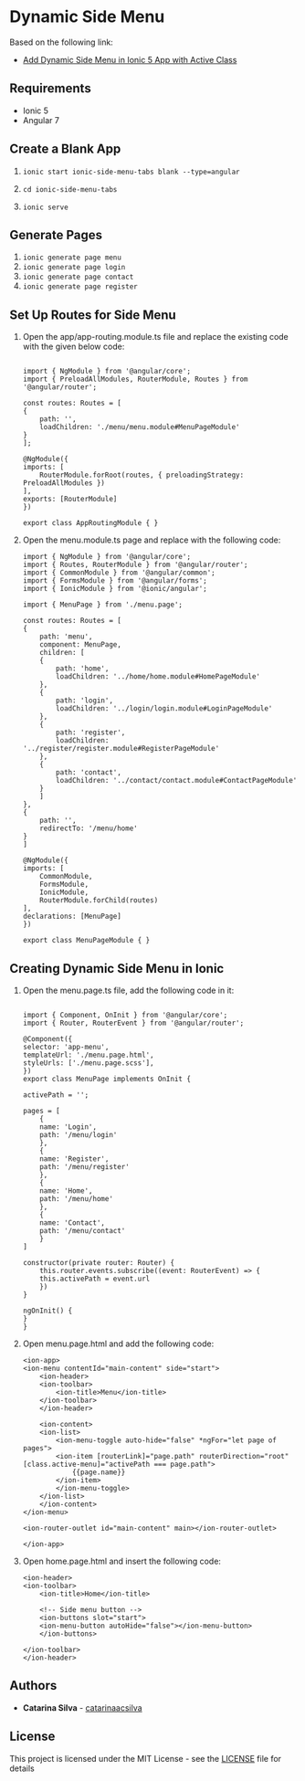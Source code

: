 # Dynamic Side Menu

Based on the following link:

- [Add Dynamic Side Menu in Ionic 5 App with Active Class](https://www.positronx.io/add-dynamic-side-menu-in-ionic-with-active-class/)

## Requirements

- Ionic 5
- Angular 7

## Create a Blank App

1. `ionic start ionic-side-menu-tabs blank --type=angular`

2. `cd ionic-side-menu-tabs`

3. `ionic serve`

## Generate Pages

1. `ionic generate page menu`
2. `ionic generate page login`
3. `ionic generate page contact`
4. `ionic generate page register`

## Set Up Routes for Side Menu

1. Open the app/app-routing.module.ts file and replace the existing code with the given below code:

    ```

    import { NgModule } from '@angular/core';
    import { PreloadAllModules, RouterModule, Routes } from '@angular/router';

    const routes: Routes = [
    {
        path: '',
        loadChildren: './menu/menu.module#MenuPageModule'
    }
    ];

    @NgModule({
    imports: [
        RouterModule.forRoot(routes, { preloadingStrategy: PreloadAllModules })
    ],
    exports: [RouterModule]
    })

    export class AppRoutingModule { }

    ```


2. Open the menu.module.ts page and replace with the following code:

    ```
    import { NgModule } from '@angular/core';
    import { Routes, RouterModule } from '@angular/router';
    import { CommonModule } from '@angular/common';
    import { FormsModule } from '@angular/forms';
    import { IonicModule } from '@ionic/angular';

    import { MenuPage } from './menu.page';

    const routes: Routes = [
    {
        path: 'menu',
        component: MenuPage,
        children: [
        {
            path: 'home',
            loadChildren: '../home/home.module#HomePageModule'
        },
        {
            path: 'login',
            loadChildren: '../login/login.module#LoginPageModule'
        },
        {
            path: 'register',
            loadChildren: '../register/register.module#RegisterPageModule'
        },
        {
            path: 'contact',
            loadChildren: '../contact/contact.module#ContactPageModule'
        }
        ]
    },
    {
        path: '',
        redirectTo: '/menu/home'
    }
    ]

    @NgModule({
    imports: [
        CommonModule,
        FormsModule,
        IonicModule,
        RouterModule.forChild(routes)
    ],
    declarations: [MenuPage]
    })

    export class MenuPageModule { }

    ```

## Creating Dynamic Side Menu in Ionic

1. Open the menu.page.ts file, add the following code in it:

    ```

    import { Component, OnInit } from '@angular/core';
    import { Router, RouterEvent } from '@angular/router';

    @Component({
    selector: 'app-menu',
    templateUrl: './menu.page.html',
    styleUrls: ['./menu.page.scss'],
    })
    export class MenuPage implements OnInit {

    activePath = '';

    pages = [
        {
        name: 'Login',
        path: '/menu/login'
        },
        {
        name: 'Register',
        path: '/menu/register'
        },
        {
        name: 'Home',
        path: '/menu/home'
        },
        {
        name: 'Contact',
        path: '/menu/contact'
        }
    ]

    constructor(private router: Router) {
        this.router.events.subscribe((event: RouterEvent) => {
        this.activePath = event.url
        })
    }

    ngOnInit() {
    }
    }

    ```

2. Open menu.page.html and add the following code:

    ```
    <ion-app>
    <ion-menu contentId="main-content" side="start">
        <ion-header>
        <ion-toolbar>
            <ion-title>Menu</ion-title>
        </ion-toolbar>
        </ion-header>

        <ion-content>
        <ion-list>
            <ion-menu-toggle auto-hide="false" *ngFor="let page of pages">
            <ion-item [routerLink]="page.path" routerDirection="root" [class.active-menu]="activePath === page.path">
                {{page.name}}
            </ion-item>
            </ion-menu-toggle>
        </ion-list>
        </ion-content>
    </ion-menu>

    <ion-router-outlet id="main-content" main></ion-router-outlet>

    </ion-app>

    ```

3. Open home.page.html and insert the following code:


    ```
    <ion-header>
    <ion-toolbar>
        <ion-title>Home</ion-title>

        <!-- Side menu button -->
        <ion-buttons slot="start">
        <ion-menu-button autoHide="false"></ion-menu-button>
        </ion-buttons>

    </ion-toolbar>
    </ion-header>

    ```


## Authors

* **Catarina Silva** - [catarinaacsilva](https://github.com/catarinaacsilva)

## License

This project is licensed under the MIT License - see the [LICENSE](LICENSE) file for details